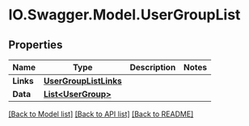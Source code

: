 # IO.Swagger.Model.UserGroupList
## Properties

Name | Type | Description | Notes
------------ | ------------- | ------------- | -------------
**Links** | [**UserGroupListLinks**](UserGroupListLinks.md) |  | 
**Data** | [**List&lt;UserGroup&gt;**](UserGroup.md) |  | 

[[Back to Model list]](../README.md#documentation-for-models) [[Back to API list]](../README.md#documentation-for-api-endpoints) [[Back to README]](../README.md)

